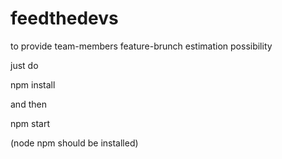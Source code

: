 feedthedevs
===========

to provide team-members feature-brunch estimation possibility 

just do

npm install

and then

npm start

(node npm should be installed)